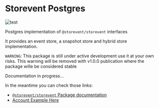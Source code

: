# Storevent Postgres

![test](https://github.com/SachaCR/dyal/actions/workflows/test.yml/badge.svg)

Postgres implementation of `@storevent/storevent` interfaces

It provides an event store, a snapshot store and hybrid store implementation.

`WARNING`: This package is still under active development use it at your own risks. This warning will be removed with v1.0.0 publication where the package wille be considered stable

Documentation in progress...

In the meantime you can check those links:
- [`@storevent/storevent` Package documentation](https://github.com/SachaCR/storevent/tree/main/packages/storevent)
- [Account Example Here](https://github.com/SachaCR/storevent/tree/main/packages/examples)
